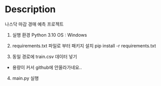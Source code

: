 # Description
나스닥 마감 경매 예측 프로젝트

1. 실행 환경
Python 3.10
OS : Windows

2. requirements.txt 파일로 부터 패키지 설치
pip install -r requirements.txt

3. 동일 경로에 train.csv 데이터 넣기
 - 용량이 커서 github에 안올라가네요..

4. main.py 실행